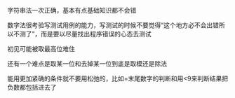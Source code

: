 字符串法一次正确，基本有点基础知识都不会错

数字法很考验写测试用例的能力，写测试的时候不要觉得“这个地方必不会出错所以不测了”，而是要以尽量找出程序错误的心态去测试

初见可能被取最高位难住

还有一个难点是取某一位和去掉某一位到底是取模还是除法

能用更加紧确的条件就不要用松弛的，比如=末尾数字的判断和用<9来判断结果把负数都包括进去了
